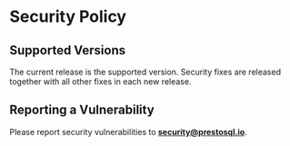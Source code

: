 # Security Policy

## Supported Versions

The current release is the supported version. Security fixes are released together
with all other fixes in each new release.

## Reporting a Vulnerability

Please report security vulnerabilities to **security@prestosql.io**.
